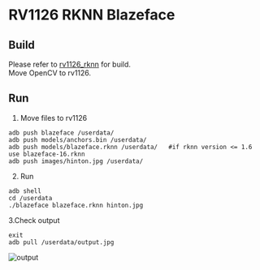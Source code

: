 # RV1126 RKNN Blazeface


## Build

Please refer to [rv1126_rknn](https://github.com/Chinadavid1991/rv1126_rknn) for build.  
Move OpenCV to rv1126.

## Run

1. Move files to rv1126

```shell
adb push blazeface /userdata/
adb push models/anchors.bin /userdata/
adb push models/blazeface.rknn /userdata/   #if rknn version <= 1.6 use blazeface-16.rknn
adb push images/hinton.jpg /userdata/
```

2. Run

```shell
adb shell
cd /userdata
./blazeface blazeface.rknn hinton.jpg
```

3.Check output

```shell
exit
adb pull /userdata/output.jpg
```
![output](https://github.com/zxcv1884/rv1126_rknn_blazeface/blob/master/output.jpg)
